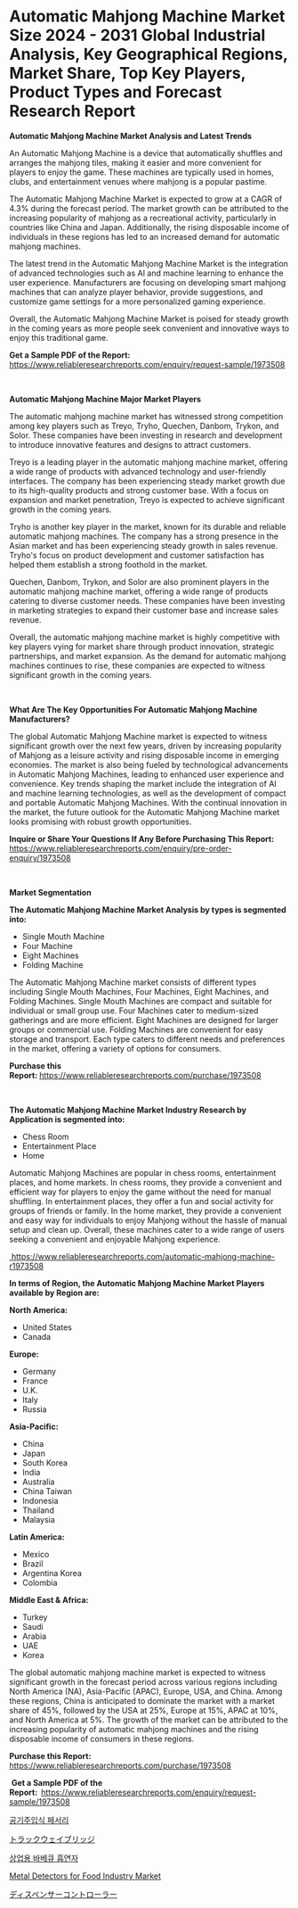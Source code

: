 <p><h1>Automatic Mahjong Machine Market Size 2024 - 2031 Global Industrial Analysis, Key Geographical Regions, Market Share, Top Key Players, Product Types and Forecast Research Report</h1></p><p><strong>Automatic Mahjong Machine Market Analysis and Latest Trends</strong></p>
<p><p>An Automatic Mahjong Machine is a device that automatically shuffles and arranges the mahjong tiles, making it easier and more convenient for players to enjoy the game. These machines are typically used in homes, clubs, and entertainment venues where mahjong is a popular pastime.</p><p>The Automatic Mahjong Machine Market is expected to grow at a CAGR of 4.3% during the forecast period. The market growth can be attributed to the increasing popularity of mahjong as a recreational activity, particularly in countries like China and Japan. Additionally, the rising disposable income of individuals in these regions has led to an increased demand for automatic mahjong machines.</p><p>The latest trend in the Automatic Mahjong Machine Market is the integration of advanced technologies such as AI and machine learning to enhance the user experience. Manufacturers are focusing on developing smart mahjong machines that can analyze player behavior, provide suggestions, and customize game settings for a more personalized gaming experience.</p><p>Overall, the Automatic Mahjong Machine Market is poised for steady growth in the coming years as more people seek convenient and innovative ways to enjoy this traditional game.</p></p>
<p><strong>Get a Sample PDF of the Report:&nbsp;</strong> <a href="https://www.reliableresearchreports.com/enquiry/request-sample/1973508">https://www.reliableresearchreports.com/enquiry/request-sample/1973508</a></p>
<p>&nbsp;</p>
<p><strong>Automatic Mahjong Machine Major Market Players</strong></p>
<p><p>The automatic mahjong machine market has witnessed strong competition among key players such as Treyo, Tryho, Quechen, Danbom, Trykon, and Solor. These companies have been investing in research and development to introduce innovative features and designs to attract customers.</p><p>Treyo is a leading player in the automatic mahjong machine market, offering a wide range of products with advanced technology and user-friendly interfaces. The company has been experiencing steady market growth due to its high-quality products and strong customer base. With a focus on expansion and market penetration, Treyo is expected to achieve significant growth in the coming years.</p><p>Tryho is another key player in the market, known for its durable and reliable automatic mahjong machines. The company has a strong presence in the Asian market and has been experiencing steady growth in sales revenue. Tryho's focus on product development and customer satisfaction has helped them establish a strong foothold in the market.</p><p>Quechen, Danbom, Trykon, and Solor are also prominent players in the automatic mahjong machine market, offering a wide range of products catering to diverse customer needs. These companies have been investing in marketing strategies to expand their customer base and increase sales revenue.</p><p>Overall, the automatic mahjong machine market is highly competitive with key players vying for market share through product innovation, strategic partnerships, and market expansion. As the demand for automatic mahjong machines continues to rise, these companies are expected to witness significant growth in the coming years.</p></p>
<p>&nbsp;</p>
<p><strong>What Are The Key Opportunities For Automatic Mahjong Machine Manufacturers?</strong></p>
<p><p>The global Automatic Mahjong Machine market is expected to witness significant growth over the next few years, driven by increasing popularity of Mahjong as a leisure activity and rising disposable income in emerging economies. The market is also being fueled by technological advancements in Automatic Mahjong Machines, leading to enhanced user experience and convenience. Key trends shaping the market include the integration of AI and machine learning technologies, as well as the development of compact and portable Automatic Mahjong Machines. With the continual innovation in the market, the future outlook for the Automatic Mahjong Machine market looks promising with robust growth opportunities.</p></p>
<p><strong>Inquire or Share Your Questions If Any Before Purchasing This Report:</strong> <a href="https://www.reliableresearchreports.com/enquiry/pre-order-enquiry/1973508">https://www.reliableresearchreports.com/enquiry/pre-order-enquiry/1973508</a></p>
<p>&nbsp;</p>
<p><strong>Market Segmentation</strong></p>
<p><strong>The Automatic Mahjong Machine Market Analysis by types is segmented into:</strong></p>
<p><ul><li>Single Mouth Machine</li><li>Four Machine</li><li>Eight Machines</li><li>Folding Machine</li></ul></p>
<p><p>The Automatic Mahjong Machine market consists of different types including Single Mouth Machines, Four Machines, Eight Machines, and Folding Machines. Single Mouth Machines are compact and suitable for individual or small group use. Four Machines cater to medium-sized gatherings and are more efficient. Eight Machines are designed for larger groups or commercial use. Folding Machines are convenient for easy storage and transport. Each type caters to different needs and preferences in the market, offering a variety of options for consumers.</p></p>
<p><strong>Purchase this Report:&nbsp;</strong><a href="https://www.reliableresearchreports.com/purchase/1973508">https://www.reliableresearchreports.com/purchase/1973508</a></p>
<p>&nbsp;</p>
<p><strong>The Automatic Mahjong Machine Market Industry Research by Application is segmented into:</strong></p>
<p><ul><li>Chess Room</li><li>Entertainment Place</li><li>Home</li></ul></p>
<p><p>Automatic Mahjong Machines are popular in chess rooms, entertainment places, and home markets. In chess rooms, they provide a convenient and efficient way for players to enjoy the game without the need for manual shuffling. In entertainment places, they offer a fun and social activity for groups of friends or family. In the home market, they provide a convenient and easy way for individuals to enjoy Mahjong without the hassle of manual setup and clean up. Overall, these machines cater to a wide range of users seeking a convenient and enjoyable Mahjong experience.</p></p>
<p><a href="https://www.reliableresearchreports.com/automatic-mahjong-machine-r1973508">&nbsp;https://www.reliableresearchreports.com/automatic-mahjong-machine-r1973508</a></p>
<p><strong>In terms of Region, the Automatic Mahjong Machine Market Players available by Region are:</strong></p>
<p>
    <p> <strong> North America: </strong>
        <ul>
            <li>United States</li>
            <li>Canada</li>
        </ul>
        </p> 
    <p> <strong> Europe: </strong>
        <ul>
            <li>Germany</li>
            <li>France</li>
            <li>U.K.</li>
            <li>Italy</li>
            <li>Russia</li>
        </ul>
        </p> 
    <p> <strong> Asia-Pacific: </strong>
        <ul>
            <li>China</li>
            <li>Japan</li>
            <li>South Korea</li>
            <li>India</li>
            <li>Australia</li>
            <li>China Taiwan</li>
            <li>Indonesia</li>
            <li>Thailand</li>
            <li>Malaysia</li>
        </ul>
        </p> 
    <p> <strong> Latin America: </strong>
        <ul>
            <li>Mexico</li>
            <li>Brazil</li>
            <li>Argentina Korea</li>
            <li>Colombia</li>
        </ul>
        </p> 
    <p> <strong> Middle East & Africa: </strong>
        <ul>
            <li>Turkey</li>
            <li>Saudi</li>
            <li>Arabia</li>
            <li>UAE</li>
            <li>Korea</li>
        </ul>
    </p>
    </p>
<p><p>The global automatic mahjong machine market is expected to witness significant growth in the forecast period across various regions including North America (NA), Asia-Pacific (APAC), Europe, USA, and China. Among these regions, China is anticipated to dominate the market with a market share of 45%, followed by the USA at 25%, Europe at 15%, APAC at 10%, and North America at 5%. The growth of the market can be attributed to the increasing popularity of automatic mahjong machines and the rising disposable income of consumers in these regions.</p></p>
<p><strong>Purchase this Report: </strong><a href="https://www.reliableresearchreports.com/purchase/1973508">https://www.reliableresearchreports.com/purchase/1973508</a></p>
<p>&nbsp;<strong>Get a Sample PDF of the Report:&nbsp;&nbsp;</strong><a href="https://www.reliableresearchreports.com/enquiry/request-sample/1973508">https://www.reliableresearchreports.com/enquiry/request-sample/1973508</a></p>
<p><strong></strong></p>
<p><p><a href="https://medium.com/@simeonbode1/%EB%B6%80%ED%92%80%EB%A6%B4-%EC%88%98%EC%9E%88%EB%8A%94-%ED%98%91%EC%B0%A9%EB%A7%81-%EC%8B%9C%EC%9E%A5-%EA%B7%9C%EB%AA%A8-%EB%B0%8F-%EC%8B%9C%EC%9E%A5-%EB%8F%99%ED%96%A5-%EC%99%84%EC%A0%84%ED%95%9C-%EC%82%B0%EC%97%85-%EA%B0%9C%EC%9A%94-2024-2031-a529cbf7770a">공기주입식 페서리</a></p><p><a href="https://github.com/oqxogxyvqe90775/Market-Research-Report-List-1/blob/main/981741237561.md">トラックウェイブリッジ</a></p><p><a href="https://medium.com/@josefarice/%EC%83%81%EC%97%85%EC%9A%A9-%EB%B0%94%EB%B2%A0%ED%81%90-%EC%8A%A4%EB%AA%A8%EC%BB%A4-%EC%8B%9C%EC%9E%A5-%EC%A2%85%EB%A5%98-%EC%9D%91%EC%9A%A9-%EB%B0%8F-%EC%A7%80%EB%A6%AC%EB%B3%84-%EC%A2%85%ED%95%A9-%ED%8F%89%EA%B0%80-0aa500c2415a">상업용 바베큐 흡연자</a></p><p><a href="https://github.com/jerrycopelandthomaswsqd8q/Market-Research-Report-List-2/blob/main/metal-detectors-for-food-industry-market.md">Metal Detectors for Food Industry Market</a></p><p><a href="https://github.com/VellaJacobi2023/Market-Research-Report-List-1/blob/main/274519937560.md">ディスペンサーコントローラー</a></p></p>